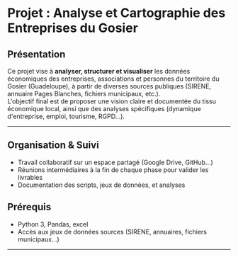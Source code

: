 # Projet : Analyse et Cartographie des Entreprises du Gosier

## Présentation

Ce projet vise à **analyser, structurer et visualiser** les données économiques des entreprises, associations et personnes du territoire du Gosier (Guadeloupe), à partir de diverses sources publiques (SIRENE, annuaire Pages Blanches, fichiers municipaux, etc.).  
L'objectif final est de proposer une vision claire et documentée du tissu économique local, ainsi que des analyses spécifiques (dynamique d'entreprise, emploi, tourisme, RGPD...).

---

## Organisation & Suivi

- Travail collaboratif sur un espace partagé (Google Drive, GitHub…)
- Réunions intermédiaires à la fin de chaque phase pour valider les livrables
- Documentation des scripts, jeux de données, et analyses

## Prérequis

- Python 3, Pandas, excel
- Accès aux jeux de données sources (SIRENE, annuaires, fichiers municipaux…)

---
